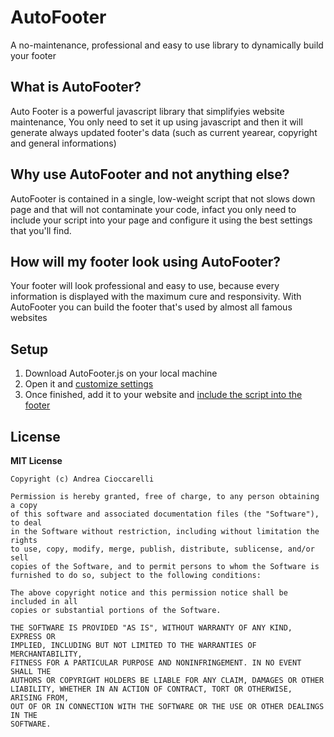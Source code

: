 # AutoFooter
A no-maintenance, professional and easy to use library to dynamically build your footer

## What is AutoFooter?
Auto Footer is a powerful javascript library that simplifyies website maintenance, You only need to set it up using javascript and then it will generate always updated footer's data (such as current yearear, copyright and general informations)

## Why use AutoFooter and not anything else?
AutoFooter is contained in a single, low-weight script that not slows down page and that will not contaminate your code,
infact you only need to include your script into your page and configure it using the best settings that you'll find.

## How will my footer look using AutoFooter?
Your footer will look professional and easy to use, because every information is displayed with the maximum cure and responsivity. 
With AutoFooter you can build the footer that's used by almost all famous websites 

## Setup
1. Download AutoFooter.js on your local machine
2. Open it and [customize settings](https://github.com/AndreaCioccarelli/AutoFooter/wiki/Customize-Settings)
3. Once finished, add it to your website and [include the script into the footer](https://github.com/AndreaCioccarelli/AutoFooter/wiki/Include-the-script)

## License
**MIT License**

```
Copyright (c) Andrea Cioccarelli

Permission is hereby granted, free of charge, to any person obtaining a copy
of this software and associated documentation files (the "Software"), to deal
in the Software without restriction, including without limitation the rights
to use, copy, modify, merge, publish, distribute, sublicense, and/or sell
copies of the Software, and to permit persons to whom the Software is
furnished to do so, subject to the following conditions:

The above copyright notice and this permission notice shall be included in all
copies or substantial portions of the Software.

THE SOFTWARE IS PROVIDED "AS IS", WITHOUT WARRANTY OF ANY KIND, EXPRESS OR
IMPLIED, INCLUDING BUT NOT LIMITED TO THE WARRANTIES OF MERCHANTABILITY,
FITNESS FOR A PARTICULAR PURPOSE AND NONINFRINGEMENT. IN NO EVENT SHALL THE
AUTHORS OR COPYRIGHT HOLDERS BE LIABLE FOR ANY CLAIM, DAMAGES OR OTHER
LIABILITY, WHETHER IN AN ACTION OF CONTRACT, TORT OR OTHERWISE, ARISING FROM,
OUT OF OR IN CONNECTION WITH THE SOFTWARE OR THE USE OR OTHER DEALINGS IN THE
SOFTWARE.
```
